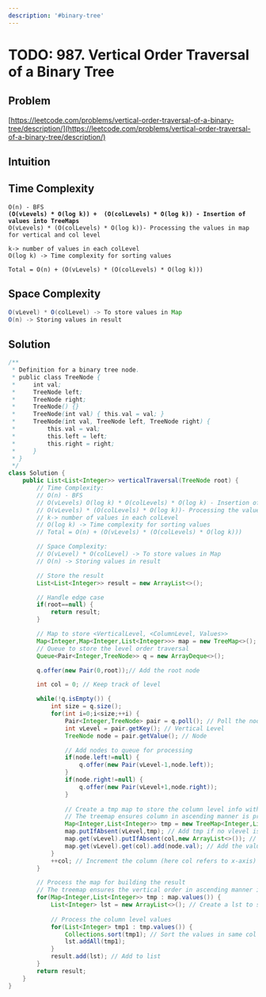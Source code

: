 ```yaml
---
description: '#binary-tree'
---
```


# TODO: 987. Vertical Order Traversal of a Binary Tree

## Problem

[https://leetcode.com/problems/vertical-order-traversal-of-a-binary-tree/description/](https://leetcode.com/problems/vertical-order-traversal-of-a-binary-tree/description/)

## Intuition



## Time Complexity

<pre class="language-java"><code class="lang-java">O(n) - BFS
<strong>(O(vLevels) * O(log k)) +  (O(colLevels) * O(log k)) - Insertion of values into TreeMaps
</strong>O(vLevels) * (O(colLevels) * O(log k))- Processing the values in map for vertical and col level

k-> number of values in each colLevel
O(log k) -> Time complexity for sorting values

Total = O(n) + (O(vLevels) * (O(colLevels) * O(log k)))
</code></pre>

## Space Complexity

```java
O(vLevel) * O(colLevel) -> To store values in Map
O(n) -> Storing values in result
```

## Solution

```java
/**
 * Definition for a binary tree node.
 * public class TreeNode {
 *     int val;
 *     TreeNode left;
 *     TreeNode right;
 *     TreeNode() {}
 *     TreeNode(int val) { this.val = val; }
 *     TreeNode(int val, TreeNode left, TreeNode right) {
 *         this.val = val;
 *         this.left = left;
 *         this.right = right;
 *     }
 * }
 */
class Solution {
    public List<List<Integer>> verticalTraversal(TreeNode root) {
        // Time Complexity:
        // O(n) - BFS
        // O(vLevels) O(log k) * O(colLevels) * O(log k) - Insertion of values into TreeMaps
        // O(vLevels) * (O(colLevels) * O(log k))- Processing the values in map for vertical and col level
        // k-> number of values in each colLevel
        // O(log k) -> Time complexity for sorting values
        // Total = O(n) + (O(vLevels) * (O(colLevels) * O(log k)))

        // Space Complexity:
        // O(vLevel) * O(colLevel) -> To store values in Map
        // O(n) -> Storing values in result

        // Store the result
        List<List<Integer>> result = new ArrayList<>();

        // Handle edge case
        if(root==null) {
            return result;
        }

        // Map to store <VerticalLevel, <ColumnLevel, Values>>
        Map<Integer,Map<Integer,List<Integer>>> map = new TreeMap<>();
        // Queue to store the level order traversal
        Queue<Pair<Integer,TreeNode>> q = new ArrayDeque<>();

        q.offer(new Pair(0,root));// Add the root node

        int col = 0; // Keep track of level

        while(!q.isEmpty()) {
            int size = q.size();
            for(int i=0;i<size;++i) {
                Pair<Integer,TreeNode> pair = q.poll(); // Poll the node for processing
                int vLevel = pair.getKey(); // Vertical Level
                TreeNode node = pair.getValue(); // Node

                // Add nodes to queue for processing
                if(node.left!=null) {
                    q.offer(new Pair(vLevel-1,node.left));
                }
                if(node.right!=null) {
                    q.offer(new Pair(vLevel+1,node.right));
                }
                
                // Create a tmp map to store the column level info with values
                // The treemap ensures column in ascending manner is preserved
                Map<Integer,List<Integer>> tmp = new TreeMap<Integer,List<Integer>>();
                map.putIfAbsent(vLevel,tmp); // Add tmp if no vlevel is there
                map.get(vLevel).putIfAbsent(col,new ArrayList<>()); // Add new col with array list if not present
                map.get(vLevel).get(col).add(node.val); // Add the value to vertical -> column levels
            }
            ++col; // Increment the column (here col refers to x-axis)
        }

        // Process the map for building the result
        // The treemap ensures the vertical order in ascending manner is preserved
        for(Map<Integer,List<Integer>> tmp : map.values()) {
            List<Integer> lst = new ArrayList<>(); // Create a lst to store the vLevel values
            
            // Process the column level values
            for(List<Integer> tmp1 : tmp.values()) { 
                Collections.sort(tmp1); // Sort the values in same col level
                lst.addAll(tmp1);
            }
            result.add(lst); // Add to list
        }
        return result;
    }
}
```
